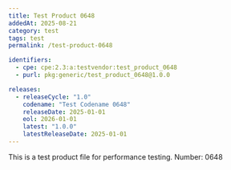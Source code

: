 ```yaml
---
title: Test Product 0648
addedAt: 2025-08-21
category: test
tags: test
permalink: /test-product-0648

identifiers:
  - cpe: cpe:2.3:a:testvendor:test_product_0648
  - purl: pkg:generic/test_product_0648@1.0.0

releases:
  - releaseCycle: "1.0"
    codename: "Test Codename 0648"
    releaseDate: 2025-01-01
    eol: 2026-01-01
    latest: "1.0.0"
    latestReleaseDate: 2025-01-01
---
```


This is a test product file for performance testing. Number: 0648
